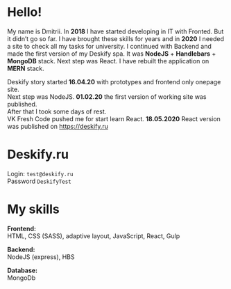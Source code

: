 # Hello!

My name is Dmitrii. In **2018** I have started developing in IT with Fronted. But it didn’t go so far. I have brought these skills for years and in **2020** I needed a site to check all my tasks for university. I continued with Backend and made the first version of my Deskify spa. It was **NodeJS** + **Handlebars** + **MongoDB** stack. Next step was React. I have rebuilt the application on **MERN** stack.  

Deskify story started **16.04.20** with prototypes and frontend only onepage site.  
Next step was NodeJS. **01.02.20** the first version of working site was published.  
After that I took some days of rest.  
VK Fresh Code pushed me for start learn React. **18.05.2020** React version was published on https://deskify.ru  
# Deskify.ru
Login:  `test@deskify.ru`  
Password  `DeskifyTest`  
# My skills
**Frontend:**  
HTML, CSS (SASS), adaptive layout, JavaScript, React, Gulp  

**Backend:**  
NodeJS (express), HBS  

**Database:**  
MongoDb
